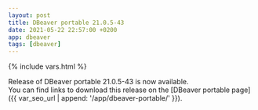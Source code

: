 ```yaml
---
layout: post
title: DBeaver portable 21.0.5-43
date: 2021-05-22 22:57:00 +0200
app: dbeaver
tags: [dbeaver]
---
```

{% include vars.html %}

Release of DBeaver portable 21.0.5-43 is now available.<br />
You can find links to download this release on the [DBeaver portable page]({{ var_seo_url | append: '/app/dbeaver-portable/' }}).
